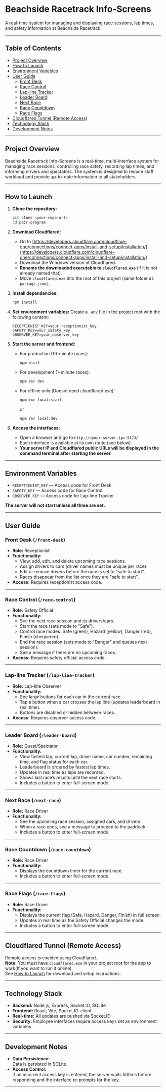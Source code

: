 # Beachside Racetrack Info-Screens

A real-time system for managing and displaying race sessions, lap times, and safety information at Beachside Racetrack.

---

## Table of Contents

- [Project Overview](#project-overview)
- [How to Launch](#how-to-launch)
- [Environment Variables](#environment-variables)
- [User Guide](#user-guide)
  - [Front Desk](#front-desk)
  - [Race Control](#race-control)
  - [Lap-line Tracker](#lap-line-tracker)
  - [Leader Board](#leader-board)
  - [Next Race](#next-race)
  - [Race Countdown](#race-countdown)
  - [Race Flags](#race-flags)
- [Cloudflared Tunnel (Remote Access)](#cloudflared-tunnel-remote-access)
- [Technology Stack](#technology-stack)
- [Development Notes](#development-notes)

---

## Project Overview

Beachside Racetrack Info-Screens is a real-time, multi-interface system for managing race sessions, controlling race safety, recording lap times, and informing drivers and spectators. The system is designed to reduce staff workload and provide up-to-date information to all stakeholders.

---

## How to Launch

1. **Clone the repository:**
   
   ```sh
   git clone <your-repo-url>
   cd pair-program
   ```

2. **Download Cloudflared:**
   
   - Go to [https://developers.cloudflare.com/cloudflare-one/connections/connect-apps/install-and-setup/installation/](https://developers.cloudflare.com/cloudflare-one/connections/connect-apps/install-and-setup/installation/)
   - Download the Windows version of Cloudflared.
   - **Rename the downloaded executable to `cloudflared.exe`** (if it is not already named that).
   - Move `cloudflared.exe` into the root of this project (same folder as `package.json`).

3. **Install dependencies:**
   
   ```sh
   npm install
   ```

4. **Set environment variables:**
    Create a `.env` file in the project root with the following content:
   
   ```
   RECEPTIONIST_KEY=your_receptionist_key
   SAFETY_KEY=your_safety_key
   OBSERVER_KEY=your_observer_key
   ```

5. **Start the server and frontend:**
   
   - For production (10-minute races):
     
     ```sh
     npm start
     ```
   
   - For development (1-minute races):
     
     ```sh
     npm run dev
     ```
   
   - For offline only (Doesnt need cloudflared.exe):
     
     ```sh
     npm run local:start
     ```
     
     or
     
     ```sh
     npm run local:dev
     ```

6. **Access the interfaces:**
   
   - Open a browser and go to `http://<your-server-ip>:5173/`
   - Each interface is available at its own route (see below).
   - **Your server IP and Cloudflared public URLs will be displayed in the command terminal after starting the server.**

---

## Environment Variables

- `RECEPTIONIST_KEY` — Access code for Front Desk
- `SAFETY_KEY` — Access code for Race Control
- `OBSERVER_KEY` — Access code for Lap-line Tracker

**The server will not start unless all three are set.**

---

## User Guide

### Front Desk (`/front-desk`)

- **Role:** Receptionist
- **Functionality:**
  - View, add, edit, and delete upcoming race sessions.
  - Assign drivers to cars (driver names must be unique per race).
  - Edit or remove drivers before the race is set to "safe to start".
  - Races disappear from the list once they are "safe to start".
- **Access:** Requires receptionist access code.

---

### Race Control (`/race-control`)

- **Role:** Safety Official
- **Functionality:**
  - See the next race session and its drivers/cars.
  - Start the race (sets mode to "Safe").
  - Control race modes: Safe (green), Hazard (yellow), Danger (red), Finish (chequered).
  - End the race session (sets mode to "Danger" and queues next session).
  - See a message if there are no upcoming races.
- **Access:** Requires safety official access code.

---

### Lap-line Tracker (`/lap-line-tracker`)

- **Role:** Lap-line Observer
- **Functionality:**
  - See large buttons for each car in the current race.
  - Tap a button when a car crosses the lap line (updates leaderboard in real time).
  - Buttons are disabled or hidden between races.
- **Access:** Requires observer access code.

---

### Leader Board (`/leader-board`)

- **Role:** Guest/Spectator
- **Functionality:**
  - View fastest lap, current lap, driver name, car number, remaining time, and flag status for each car.
  - Leaderboard is ordered by fastest lap times.
  - Updates in real time as laps are recorded.
  - Shows last race’s results until the next race starts.
  - Includes a button to enter full-screen mode.

---

### Next Race (`/next-race`)

- **Role:** Race Driver
- **Functionality:**
  - See the upcoming race session, assigned cars, and drivers.
  - When a race ends, see a message to proceed to the paddock.
  - Includes a button to enter full-screen mode.

---

### Race Countdown (`/race-countdown`)

- **Role:** Race Driver
- **Functionality:**
  - Displays the countdown timer for the current race.
  - Includes a button to enter full-screen mode.

---

### Race Flags (`/race-flags`)

- **Role:** Race Driver
- **Functionality:**
  - Displays the current flag (Safe, Hazard, Danger, Finish) in full screen.
  - Updates in real time as the Safety Official changes the mode.
  - Includes a button to enter full-screen mode.

---

## Cloudflared Tunnel (Remote Access)

Remote access is enabled using Cloudflared.  
**Note:** You must have `cloudflared.exe` in your project root for the app to work(If you want to run it online).  
See [How to Launch](#how-to-launch) for download and setup instructions.

---

## Technology Stack

- **Backend:** Node.js, Express, Socket.IO, SQLite
- **Frontend:** React, Vite, Socket.IO-client
- **Real-time:** All updates are pushed via Socket.IO
- **Security:** Employee interfaces require access keys set as environment variables

---

## Development Notes

- **Data Persistence:**  
  Data is persisted in SQLite.
- **Access Control:**  
  If an incorrect access key is entered, the server waits 500ms before responding and the interface re-prompts for the key.

---
